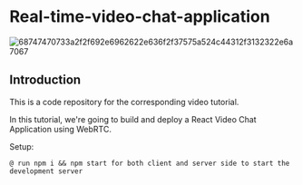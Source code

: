 # Real-time-video-chat-application

![68747470733a2f2f692e6962622e636f2f37575a524c44312f3132322e6a7067](https://user-images.githubusercontent.com/86722467/217255169-98a79be8-42cd-49f3-ad36-9fba0adea508.jpg)


## Introduction

This is a code repository for the corresponding video tutorial.

In this tutorial, we're going to build and deploy a React Video Chat Application using WebRTC.

Setup:

    @ run npm i && npm start for both client and server side to start the development server

